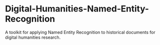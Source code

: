 # Digital-Humanities-Named-Entity-Recognition
A toolkit for applying Named Entity Recognition to historical documents for digital humanities research.
